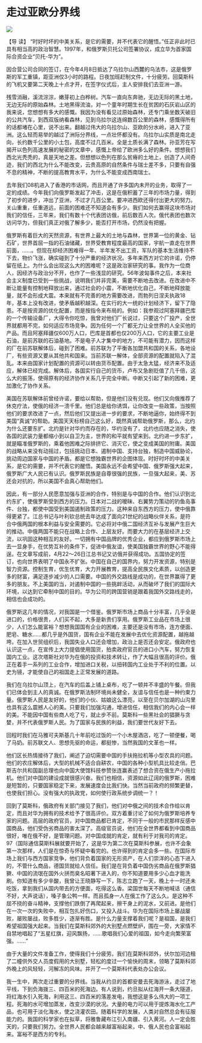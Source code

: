 # 走过亚欧分界线
<img class="pv" src="https://api.visitor.plantree.me/visitor-badge/pv?namespace=plantree.me&key=renzhengfei-speeches/./docs/speeches/1997/04/走过亚欧分界线.md">




【导  读】 “时好时坏的中美关系，是它的需要，并不代表它的醒悟。”任正非此时已具有相当高的政治智慧。1997年，和俄罗斯贝托公司签署协议，成立华为首家国际合资企业“贝托-华为”。



因合营公司合同的签订，在今年4月8日抵达了乌拉尔山西麓的乌法市，这是俄罗斯的军工重镇，距亚洲仅3小时的路程。日夜加班赶制文件，十分疲劳。回莫斯科的飞机又要第二天晚上十点才开，在签字仪式后，主人安排我们去亚洲一游。

残雪消融，溪流淙淙，嫩芽初上白桦树。汽车一直向东奔驰，无边无际的黑土地，无边无际的原始森林。土地黑得流油，对一个童年时期生长在贫困的石灰岩山区的我来说，您想想有多大的感慨。我因为没有看见过原始森林，还专门乘坐数天破旧的公共汽车，到西双版纳看森林，见到乌拉尔这连绵数百公里的森林，感慨得所有的话都堵在心里，说不出来。翻越过伟大的乌拉尔山、亚欧的分水岭，进入了亚洲。这么轻而易举的越过了洲际分界线，一点壮怀都没有。乌拉尔山实质是南北走向，长约数千公里的小土包，高度不过几百米。全是土质长满了森林。孙亚芳在写揭开以色列高速发展的秘密的文章中，感慨上帝给了欧洲多么好的条件。想想我们西北光秃秃的，真是天地之差。但想想以色列在那么贫瘠的土地上，创造了人间奇迹，我们的西北为什么不能改变，云贵高原的自然条件与瑞士差不多，只要有自强不息的精神，不断的提高教育水平，为什么不能变成西南瑞士。

去年我们08机进入了香港的市话网，而且开通了许多国内未开的业务，取得了一定的成绩。今年我们向俄罗斯发起了冲击，这是在俄积蓄了三年的市场力量，得到了初步的进步，冲出了亚洲，不过才几百公里。要冲进西欧还得付出更大的努力。关山重重，任重道远，前面的困难还不知道会有多少。我们如何去赢得这块市场对我们的信任，三年来，我们有数十个代表团访俄，前后数百人次。俄代表团也数次访问华为，但我们真正对俄了解多少，能否打开市场，仍然没有把握。

俄罗斯有着巨大的天然资源，有世界上最大的土地与森林，世界第一位的黄金、钻石矿，世界首屈一指的石油储藏，世界受教育程度最高的国家，宇航一直走在世界前面，……。但现在却经济困难得一年、半年发不出工资，军队的基本生活维持不下去，物价飞涨，确实碰到了十分严重的经济状况。多年来西方对它的许诺，仍停留在纸上。为什么会出现这么大的困难呢？这是政治家研究的事。我作为一位商人，因经济与政治分不开，也作了一些浅显的研究。56年波匈事件之后，本来社会主义制度已受到一些挑战，说明我们并非完美，需要不断地去改进。在改进中不断让能量有控制地释放出来，通过社会的小震，不断地优化自己，不断地释放能量，就不会形成大震。本来就有不完善的地方需要改进，而勃列日涅夫执政18年，基本上没有改进，使矛盾越积越深。在实行的大一统的计划经济下，留下了隐患。不是按资源的优化配置，而是按指令来布局的。例如：我参观过阿塞拜疆巴库的一个传输设备厂，大得令你吃惊，我曾对他们厂长说过，只要这个厂投产，全世界就都用不完，如何适应市场竞争。因为任何一个厂都无力让全世界的人全买他的产品。而且阿塞拜疆仅600万人口，巴库是首都也仅200万人口，它的主要工业是石油，是前苏联的石油基地。不是电子人才集中的地方，不可能有潜力，因而这样的厂在前苏联解体后，碰到了困难。前苏联为了平衡各加盟共和国的关系，各地设厂，有些资源又要从其他共和国来。当前苏联一解体，全部资源的配置就陷入了混乱。本来由国家计划配置的资源可以转由货币配置。由于太急太猛，经济来不及适应，解体已经完成。解体后，各国实行自己的货币，卢布又急剧贬值了几千倍，这么大的振荡，使得原有的经济协作关系几乎完全中断。中断又引起了新的困难，更加激化了协作关系。

美国在苏联解体前曾经许诺，要给以帮助，但是他们没有兑现。他们又向俄推荐了休克疗法，使俄的经济一溃千里。他们总是给你诱饵，让你改变一些政策，当按照他们的要求改进了一点，然后他们又提出进一步的要求，不断地逼你，始终得不到美国“真诚”的帮助。美国天天标榜自己这么好，既然真诚帮助俄罗斯，那么，北约为什么还要东扩。北约是针对华约而存在的，华约没有了，北约也应随之消失，使各国的武装力量都缩小到以自卫为主，世界的和平就有望来到。北约进一步东扩，就是瞄准俄罗斯的，乘着他困难之际排挤它、消灭它，使之变成美国的附庸。美国的战略从来没有动摇过，包括挑动日本、遏制中国、支持台独，制造中国威胁论，挑动周边国家与中国的矛盾。都是它想独霸世界的企图体现。时好时坏的中美关系，是它的需要，并不代表它的醒悟。美国永远不会希望中国、俄罗斯强大起来，俄罗斯广大人民已有认识。俄罗斯民族是自尊很强的民族，一旦强大起来，美、苏还会对抗的，所以美国不会真心帮助他们。

因此，有一部分人民愿意加强与亚洲的合作，特别是与中国的合作。他们认识到北约东扩，使俄罗斯受到西方的压力。日本对二战的暧昧、右翼势力策动的钓鱼岛事件、台独，都使中国受到美国遏制政策的压力。这种来自东西方的压力，使中俄靠得更紧了。江总书记与叶利钦总统去年达成了面向21世纪的战略伙伴关系，是符合中俄两国的根本利益与安全需要的。它必将对中俄二国经济互补与发展产生巨大的推动。中俄两国不能只在战略上合作、上层友好。而要大力的在基层经济上交流，以巩固这种相互的友好。一切拥有中国品牌的优秀企业，都应到俄罗斯市场上去一显身手，在优势互补的条件下，促进中俄友谊，使美国独霸世界的野心不能得逞。在文章写成前，4月22～26日江总书记又访俄并获得成功。五国协定的签订，也向世界表明了中国永不扩张。中国在自己的国界内，努力开发资源，特别是智力资源。控制生育，优生优育，大力开展教育，提高全民族文化素质，以创造更多的财富，满足逐步减少的人口需要。中国的外交路线是成功的，在世界赢得了更多的朋友。不上美国的当，对遏制中国的一些挑衅活动，从而破坏了我们的国际大环境，以达到它牵制中国的目的。华为公司的跨国营销是跟着我国外交路线走的，相信也会成功的。

俄罗斯这几年的情况，对我国是一个借鉴。俄罗斯市场上商品十分丰富，几乎全是进口的，价格很贵，人们买不起，大多是新贵们享用。俄罗斯工业品在市场上很少，人们怎么能富裕？想想我国国有企业的困难，主要还是没有市场，连方便面、肥皂、糖水……都几乎是外国货，国有企业不能在发展中去优化资源配置，越拖越垮。在加入世贸组织后，我国失业人口还会增加，政治上是否还会安定。俄政府也认识这一点，在宣传上大力提倡使用国货，拍卖政府官员的进口小汽车，努力恢复国内工业。这次塔斯社对华为在俄的投资和技术转让，作了大幅且很高的评价。俄正在着手一系列的工业合作，增加进口关税，以扭转国内工业处于不利的位置。以史为镜，才能使自己的祖国走上正常发展的道路。

我们在乌拉尔山顶上，在汽车的后盖上铺上桌布，吃了一顿并不丰盛的午餐。但我们已体会到主人的真诚。在俄罗斯法制环境尚未健全，友谊与信任也是一种约束力量。俄罗斯人民是友好的，他们的小伙、姑娘这么漂亮，以至在贝尔加湖的山沟里也具有这么震撼人心的美。只要我们加强沟通，增进信任，相信我们的内心会一样的美。不能因中国有些商人吃了亏，就止步不前。莫斯科一些黑社会的猖獗与贪婪，并不代表俄罗斯人民。为了国家与民族的利益，我们要世代友好下去。

回程时我们在马雅可夫斯基几十年前吃过饭的一个小木屋酒店，吃了一顿便餐，喝了马奶。前苏联文人、思想先驱的命运，都挺惨，当然我国的文革也一样。

他们区长热情接待了我们，阐述了迫切需要中国的手扶拖拉机等小型农具的问题。他们的农庄解体后，大型的机械不适合自耕农，中国的各种小型机具比较走俏。巴斯吉尔共和国副总理也向中国大使馆科技参赞张连赢表述了想合资在俄生产小拖拉机。他们对中国的建设成就很感兴奋。我们也相信，资源如此辽阔的俄罗斯，困难是短暂的，只要国家稳定下来，发展速度会比我们快。当然当前政府的频繁更替，也使我们担心。没有强大的执政党，如何使行政系统步调统一？！

回到了莫斯科，俄政府有关部门接见了我们，他们对中俄之间的技术合作给以肯定，而且对华为拥有的技术给予了很高评价。双方着重讨论了如何为俄罗斯培养专家的问题。高层的政府官员，对中国商品都已肯定，不同于一般的市民那样反感中国商品，他们受伪劣商品的害太深了。高级官员说，他们在全世界都看到中国商品很好，唯在俄不好，是管理问题。对中国成就的肯定，就有利于对我司的肯定。97（国际通信莫斯科展就要开始了，这是华为第二次在莫斯科参展，也许不会象第一次那样，人们是在惊奇与怀疑中看完的。也许得到的肯定会多一些。在国际市场上我们与西方国家竞争，他们背负着国家的无形资产，在人们崇洋的心态下进入的，不管什么商品，德国货就给人信任。我们是在背负着中国伪劣商品在俄罗斯猖獗、中国的流氓在国外火拼而臭名昭著下进入的，你不知道要用多少心血才能洗刷。你知道有多少辛酸，我曾让王晓静写一下，陈志立跑了一天，晚上十一时还未吃饭，拿到我们从国内带去的方便面，吃得这么香。梁国世每天不断地喊话（通信不好，大声说话），嗓子象公鸭一样。而且孤身一人在俄工作了这么久。是这种不屈不挠的奋斗精神，支撑他们跌倒了再爬起来，擦干身上的泥水，又前进。是他们在一次一次的失败中，相互包扎好伤口，又投入战斗。华为在国际市场上屡战屡败，屡败屡战，败多胜少，逐渐有胜。是什么力量支撑着我们呢？是祖国，是我们希望祖国强大起来。当我们在莫斯科郊外的大别墅点燃壁炉，围在一旁，大家情不自禁地唱起了“五星红旗，迎风飘扬，……歌唱我们心爱的祖国，如今走向繁荣富强。……”

由于大量的文件准备工作，使得我们十分疲劳。我们在莫斯科郊外，伏尔加河边租了二幢供外交人员度假用的大别墅，轻松的度过一个愉快的周末，领略了莫斯科郊外晚上的风轻轻，河解冻的风味。并开了一个莫斯科代表处办公会议。

我一生中，两次走过重要的分界线。当我从约旦的首都安曼去死海游泳，走过了地平线，下到负海拨三、四百米的死海边。有人说到，约旦拟从红海开一条大隧道，将红海水引入死海，利用这三、四百米的落差发电，我想这是多么伟大的一项工程。死海的水可增加蒸发，改变沙漠的状况。大量的电力可以用于提炼海水化工产品，也可用于淡化海水，使之浇灌农田。随着科学的发展，人类对自然总会有征服能力的。我国的科学家也在拟草，将雅鲁藏布江引入南疆、引入黄河。人一定会胜天的，只要我们努力。全世界人民都会越来越富裕起来，中、俄人民也会富裕起来。富裕不是西方的专利。
